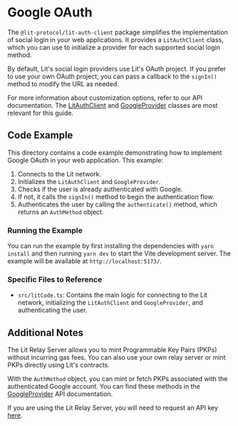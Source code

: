 # Google OAuth

The `@lit-protocol/lit-auth-client` package simplifies the implementation of social login in your web applications. It provides a `LitAuthClient` class, which you can use to initialize a provider for each supported social login method.

By default, Lit's social login providers use Lit's OAuth project. If you prefer to use your own OAuth project, you can pass a callback to the `signIn()` method to modify the URL as needed.

For more information about customization options, refer to our API documentation. The [LitAuthClient](https://v6-api-doc-lit-js-sdk.vercel.app/classes/lit_auth_client_src.LitAuthClient.html) and [GoogleProvider](https://v6-api-doc-lit-js-sdk.vercel.app/classes/lit_auth_client_src.GoogleProvider.html) classes are most relevant for this guide.

## Code Example

This directory contains a code example demonstrating how to implement Google OAuth in your web application. This example:

1. Connects to the Lit network.
2. Initializes the `LitAuthClient` and `GoogleProvider`.
3. Checks if the user is already authenticated with Google.
4. If not, it calls the `signIn()` method to begin the authentication flow.
5. Authenticates the user by calling the `authenticate()` method, which returns an `AuthMethod` object.

### Running the Example

You can run the example by first installing the dependencies with `yarn install` and then running `yarn dev` to start the Vite development server. The example will be available at `http://localhost:5173/`.

### Specific Files to Reference

- `src/litCode.ts`: Contains the main logic for connecting to the Lit network, initializing the `LitAuthClient` and `GoogleProvider`, and authenticating the user.

## Additional Notes

The Lit Relay Server allows you to mint Programmable Key Pairs (PKPs) without incurring gas fees. You can also use your own relay server or mint PKPs directly using Lit's contracts.

With the `AuthMethod` object, you can mint or fetch PKPs associated with the authenticated Google account. You can find these methods in the [GoogleProvider](https://v6-api-doc-lit-js-sdk.vercel.app/classes/lit_auth_client_src.GoogleProvider.html) API documentation.

If you are using the Lit Relay Server, you will need to request an API key [here](https://docs.google.com/forms/d/e/1FAIpQLSeVraHsp1evK_9j-8LpUBiEJWFn4G5VKjOWBmHFjxFRJZJdrg/viewform).